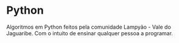 # Python
Algoritmos em Python feitos pela comunidade Lampyão - Vale do Jaguaribe. Com o intuito de ensinar qualquer pessoa a programar.

